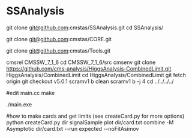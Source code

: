 SSAnalysis
==========

git clone git@github.com:cmstas/SSAnalysis.git
cd SSAnalysis/

git clone git@github.com:cmstas/CORE.git

git clone git@github.com:cmstas/Tools.git

cmsrel CMSSW_7_1_6
cd CMSSW_7_1_6/src
cmsenv
git clone https://github.com/cms-analysis/HiggsAnalysis-CombinedLimit.git HiggsAnalysis/CombinedLimit
cd HiggsAnalysis/CombinedLimit
git fetch origin
git checkout v5.0.1
scramv1 b clean
scramv1 b -j 4
cd ../../../../

#edit main.cc
make

./main.exe

#how to make cards and get limits (see createCard.py for more options)
python createCard.py dir signalSample plot dir/card.txt
combine -M Asymptotic dir/card.txt --run expected --noFitAsimov
